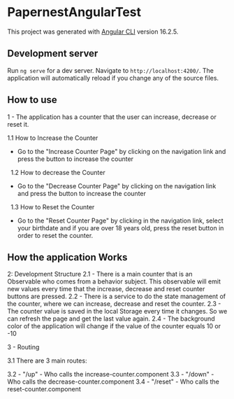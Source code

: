 # PapernestAngularTest

This project was generated with [Angular CLI](https://github.com/angular/angular-cli) version 16.2.5.

## Development server

Run `ng serve` for a dev server. Navigate to `http://localhost:4200/`. The application will automatically reload if you change any of the source files.

## How to use

1 - The application has a counter that the user can increase, decrease or reset it.

1.1 How to Increase the Counter

- Go to the "Increase Counter Page" by clicking on the navigation link and press the button to increase the counter

  1.2 How to decrease the Counter

- Go to the "Decrease Counter Page" by clicking on the navigation link and press the button to increase the counter

  1.3 How to Reset the Counter

- Go to the "Reset Counter Page" by clicking in the navigation link, select your birthdate and if you are over 18 years old, press the reset button in order to reset the counter.

## How the application Works

2: Development Structure
2.1 - There is a main counter that is an Observable who comes from a behavior subject. This observable will emit new values every time that the increase, decrease and reset counter buttons are pressed.
2.2 - There is a service to do the state management of the counter, where we can increase, decrease and reset the counter.
2.3 - The counter value is saved in the local Storage every time it changes. So we can refresh the page and get the last value again.
2.4 - The background color of the application will change if the value of the counter equals 10 or -10

3 - Routing

3.1 There are 3 main routes:

3.2 - "/up" - Who calls the increase-counter.component
3.3 - "/down" - Who calls the decrease-counter.component
3.4 - "/reset" - Who calls the reset-counter.component
